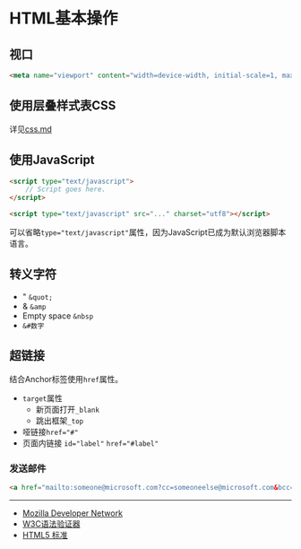 # HTML基本操作

## 视口

```html
<meta name="viewport" content="width=device-width, initial-scale=1, maximum-scale=1">
```

## 使用层叠样式表CSS

详见[css.md](css)

## 使用JavaScript

```html
<script type="text/javascript">
    // Script goes here.
</script>
```

```html
<script type="text/javascript" src="..." charset="utf8"></script>
```

可以省略`type="text/javascript"`属性，因为JavaScript已成为默认浏览器脚本语言。

## 转义字符

- " `&quot;`
- & `&amp`
- Empty space `&nbsp`
- `&#数字`

## 超链接

结合Anchor标签使用`href`属性。

- `target`属性
  - 新页面打开`_blank`
  - 跳出框架`_top`
- 哑链接`href="#"`
- 页面内链接 `id="label"` `href="#label"`

### 发送邮件

```html
<a href="mailto:someone@microsoft.com?cc=someoneelse@microsoft.com&bcc=andsomeoneelse2@microsoft.com&subject=Summer%20Party&body=You%20are%20invited%20to%20a%20big%20summer%20party!">发送邮件！</a>
```

---

- [Mozilla Developer Network](https://developer.mozilla.org/en-US/docs/Web/HTML)
- [W3C语法验证器](https://validator.w3.org)
- [HTML5 标准](http://www.w3.org/TR/html)
